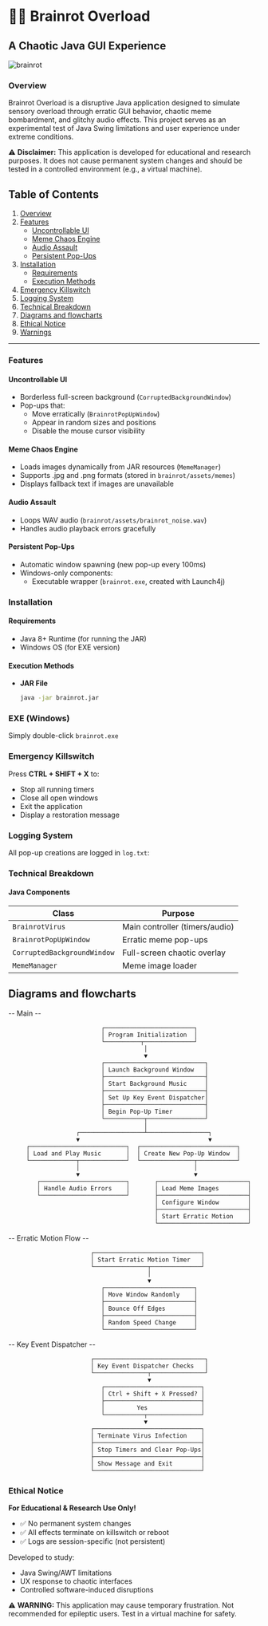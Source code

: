 # 🧠💀 Brainrot Overload

## A Chaotic Java GUI Experience

![brainrot](https://github.com/user-attachments/assets/070eed6f-8a26-4730-a64c-011ee4575056)

### Overview

Brainrot Overload is a disruptive Java application designed to simulate sensory overload through erratic GUI behavior, chaotic meme bombardment, and glitchy audio effects. This project serves as an experimental test of Java Swing limitations and user experience under extreme conditions.

⚠️ **Disclaimer:** This application is developed for educational and research purposes. It does not cause permanent system changes and should be tested in a controlled environment (e.g., a virtual machine).

## Table of Contents

1. [Overview](#overview)
2. [Features](#features)
   - [Uncontrollable UI](#uncontrollable-ui)
   - [Meme Chaos Engine](#meme-chaos-engine)
   - [Audio Assault](#audio-assault)
   - [Persistent Pop-Ups](#persistent-pop-ups)
3. [Installation](#installation)
   - [Requirements](#requirements)
   - [Execution Methods](#execution-methods)
4. [Emergency Killswitch](#emergency-killswitch)
5. [Logging System](#logging-system)
6. [Technical Breakdown](#technical-breakdown)
7. [Diagrams and flowcharts](#diagrams-and-flowcharts)
8. [Ethical Notice](#ethical-notice)
9. [Warnings](#warnings)

---

### Features

#### Uncontrollable UI

- Borderless full-screen background (`CorruptedBackgroundWindow`)
- Pop-ups that:
  - Move erratically (`BrainrotPopUpWindow`)
  - Appear in random sizes and positions
  - Disable the mouse cursor visibility

#### Meme Chaos Engine

- Loads images dynamically from JAR resources (`MemeManager`)
- Supports .jpg and .png formats (stored in `brainrot/assets/memes`)
- Displays fallback text if images are unavailable

#### Audio Assault

- Loops WAV audio (`brainrot/assets/brainrot_noise.wav`)
- Handles audio playback errors gracefully

#### Persistent Pop-Ups

- Automatic window spawning (new pop-up every 100ms)
- Windows-only components:
  - Executable wrapper (`brainrot.exe`, created with Launch4j)

### Installation

#### Requirements

- Java 8+ Runtime (for running the JAR)
- Windows OS (for EXE version)

#### Execution Methods

- **JAR File**
  ```bash
  java -jar brainrot.jar

### EXE (Windows)
Simply double-click `brainrot.exe`

### Emergency Killswitch

Press **CTRL + SHIFT + X** to:

- Stop all running timers
- Close all open windows
- Exit the application
- Display a restoration message

### Logging System

All pop-up creations are logged in `log.txt`:


### Technical Breakdown

#### Java Components

| Class                     | Purpose                      |
| ------------------------- | ---------------------------- |
| `BrainrotVirus`            | Main controller (timers/audio)|
| `BrainrotPopUpWindow`      | Erratic meme pop-ups         |
| `CorruptedBackgroundWindow`| Full-screen chaotic overlay  |
| `MemeManager`              | Meme image loader            |

## Diagrams and flowcharts

-- Main --

                              ┌─────────────────────────┐
                              │ Program Initialization  │
                              └──────────┬──────────────┘
                                          │
                                          ▼
                              ┌────────────────────────────┐
                              │ Launch Background Window   │
                              ├────────────────────────────┤
                              │ Start Background Music     │
                              ├────────────────────────────┤
                              │ Set Up Key Event Dispatcher│
                              ├────────────────────────────┤
                              │ Begin Pop-Up Timer         │
                              └───────────┬────────────────┘
                                          │
                       ┌──────────────────┴─────────────────┐
                       ▼                                    ▼
         ┌───────────────────────────┐  ┌───────────────────────────┐
         │ Load and Play Music       │  │ Create New Pop-Up Window  │
         └─────────────┬─────────────┘  └───────────────┬───────────┘
                       │                                │
                       ▼                                ▼
            ┌────────────────────────┐       ┌─────────────────────────┐
            │ Handle Audio Errors    │       │ Load Meme Images        │
            └────────────────────────┘       ├─────────────────────────┤
                                             │ Configure Window        │
                                             ├─────────────────────────┤
                                             │ Start Erratic Motion    │
                                             └─────────────────────────┘
                                     
-- Erratic Motion Flow --

                           ┌──────────────────────────────┐
                           │ Start Erratic Motion Timer   │
                           └───────────────┬──────────────┘
                                           │
                                           ▼
                              ┌─────────────────────────┐
                              │ Move Window Randomly    │
                              ├─────────────────────────┤
                              │ Bounce Off Edges        │
                              ├─────────────────────────┤
                              │ Random Speed Change     │
                              └─────────────────────────┘
-- Key Event Dispatcher --

                           ┌───────────────────────────────┐
                           │ Key Event Dispatcher Checks   │
                           └───────────────┬───────────────┘
                                           ▼
                              ┌───────────────────────────┐
                              │ Ctrl + Shift + X Pressed? │
                              ├───────────────────────────┤
                              │         Yes               │
                              └───────────┬───────────────┘
                                          ▼
                           ┌──────────────────────────────┐
                           │ Terminate Virus Infection    │
                           ├──────────────────────────────┤
                           │ Stop Timers and Clear Pop-Ups│
                           ├──────────────────────────────┤
                           │ Show Message and Exit        │
                           └──────────────────────────────┘


### Ethical Notice

**For Educational & Research Use Only!**

- ✅ No permanent system changes
- ✅ All effects terminate on killswitch or reboot
- ✅ Logs are session-specific (not persistent)

Developed to study:

- Java Swing/AWT limitations
- UX response to chaotic interfaces
- Controlled software-induced disruptions

⚠️ **WARNING:** This application may cause temporary frustration. Not recommended for epileptic users. Test in a virtual machine for safety.
